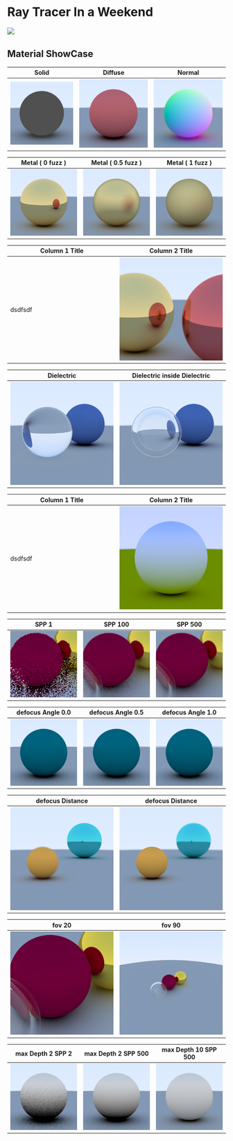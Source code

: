 # Ray Tracer In a Weekend

![](images/heroRender.png)

## Material ShowCase

| Solid | Diffuse | Normal |
|-------|---------|--------|
| ![](images/solid/render.png) | ![](images/diffuse/render.png) | ![](images/normal/render.png) |

| Metal ( 0 fuzz ) | Metal ( 0.5 fuzz ) | Metal ( 1 fuzz ) |
|-------|---------|--------|
| ![](images/metal/fuzz0.png) | ![](images/metal/fuzz0.5.png) | ![](images/metal/fuzz1.png) |

<div align="center">
<table>
    <thead>
    <tr>
      <th width="50%">Column 1 Title</th>
      <th width="50%">Column 2 Title</th>
    </tr>
  </thead>
  <tbody>
  <tr>
    <td width="50%">
      dsdfsdf
    </td>
    <td width="50%">
      <img src="images/metal/metalIntoMetalreflection.png" width="100%">
    </td>
  </tr>
    </tbody>
</table>
</div>


| Dielectric | Dielectric inside Dielectric |
|-------|---------|
| ![](images/dielectric/dielctric.png) | ![](images/dielectric/dielectricInsideDielectricReRender.png) |

<div align="center">
<table>
    <thead>
    <tr>
      <th width="50%">Column 1 Title</th>
      <th width="50%">Column 2 Title</th>
    </tr>
  </thead>
  <tbody>
  <tr>
    <td width="50%">
      dsdfsdf
    </td>
    <td width="50%">
      <img src="images/BouncedReflections/render.png" width="100%">
    </td>
  </tr>
    </tbody>
</table>
</div>

| SPP 1 | SPP 100 | SPP 500 |
|-------|---------|--------|
| ![](images/antiAliasing/spp1-upscaled.png) | ![](images/antiAliasing/spp100-upscaled.png) | ![](images/antiAliasing/spp500-upscaled.png) |

| defocus Angle 0.0 | defocus Angle 0.5 | defocus Angle 1.0 |
|-------|---------|--------|
| ![](images/defocusAngle/0.0.png) | ![](images/defocusAngle/0.5.png) | ![](images/defocusAngle/1.0.png) |


| defocus Distance | defocus Distance |
|-------|---------|
| ![](images/defocusDistance/render1.png) | ![](images/defocusDistance/render2.png) |

| fov 20 | fov 90 |
|-------|---------|
| ![](images/fov/20.png) | ![](images/fov/90.png) |

| max Depth 2 SPP 2 | max Depth 2 SPP 500 | max Depth 10 SPP 500|
|-------|---------|--------|
| ![](images/maxDepth/maxdepth2samplerate2.png) | ![](images/maxdepth/maxdepth2samplerate500.png) | ![](images/maxdepth/maxdepth10samplerate500.png) |
